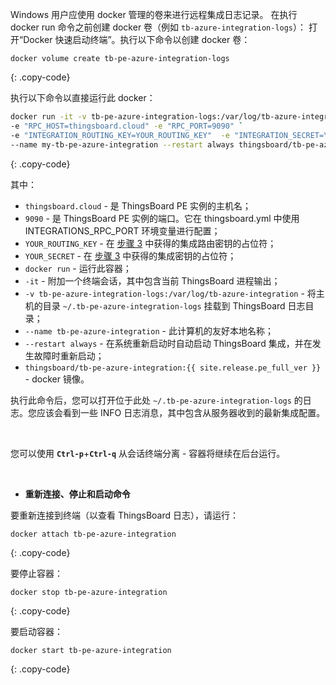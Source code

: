 Windows 用户应使用 docker 管理的卷来进行远程集成日志记录。
在执行 docker run 命令之前创建 docker 卷（例如 `tb-azure-integration-logs`）：
打开“Docker 快速启动终端”。执行以下命令以创建 docker 卷：

``` 
docker volume create tb-pe-azure-integration-logs
```
{: .copy-code}

执行以下命令以直接运行此 docker：

```bash
docker run -it -v tb-pe-azure-integration-logs:/var/log/tb-azure-integration `
-e "RPC_HOST=thingsboard.cloud" -e "RPC_PORT=9090" `
-e "INTEGRATION_ROUTING_KEY=YOUR_ROUTING_KEY"  -e "INTEGRATION_SECRET=YOUR_SECRET" `
--name my-tb-pe-azure-integration --restart always thingsboard/tb-pe-azure-integration:{{ site.release.pe_full_ver }}
```
{: .copy-code}

其中：

- `thingsboard.cloud` - 是 ThingsBoard PE 实例的主机名；
- `9090` - 是 ThingsBoard PE 实例的端口。它在 thingsboard.yml 中使用 INTEGRATIONS_RPC_PORT 环境变量进行配置；
- `YOUR_ROUTING_KEY` - 在 [步骤 3](/docs/user-guide/integrations/remote-integrations/#step-3-save-remote-integration-credentials) 中获得的集成路由密钥的占位符；
- `YOUR_SECRET` - 在 [步骤 3](/docs/user-guide/integrations/remote-integrations/#step-3-save-remote-integration-credentials) 中获得的集成密钥的占位符；
- `docker run` - 运行此容器；
- `-it` - 附加一个终端会话，其中包含当前 ThingsBoard 进程输出；
- `-v tb-pe-azure-integration-logs:/var/log/tb-azure-integration` - 将主机的目录 `~/.tb-pe-azure-integration-logs` 挂载到 ThingsBoard 日志目录；
- `--name tb-pe-azure-integration` - 此计算机的友好本地名称；
- `--restart always` - 在系统重新启动时自动启动 ThingsBoard 集成，并在发生故障时重新启动；
- `thingsboard/tb-pe-azure-integration:{{ site.release.pe_full_ver }}` - docker 镜像。

执行此命令后，您可以打开位于此处 `~/.tb-pe-azure-integration-logs` 的日志。您应该会看到一些 INFO 日志消息，其中包含从服务器收到的最新集成配置。

<br>

您可以使用 **`Ctrl-p`**+**`Ctrl-q`** 从会话终端分离 - 容器将继续在后台运行。

<br>

- **重新连接、停止和启动命令**

要重新连接到终端（以查看 ThingsBoard 日志），请运行：

```
docker attach tb-pe-azure-integration
```
{: .copy-code}

要停止容器：

```
docker stop tb-pe-azure-integration
```
{: .copy-code}

要启动容器：

```
docker start tb-pe-azure-integration
```
{: .copy-code}